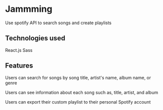 # Jammming
Use spotify API to search songs and create playlists
## Technologies used
React.js
Sass
## Features
Users can search for songs by song title, artist's name, album name, or genre

Users can see information about each song such as, title, artist, and album

Users can export their custom playlist to their personal Spotify account